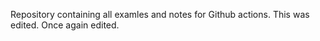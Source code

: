 Repository containing all examles and notes for Github actions. This was edited. Once again edited.
